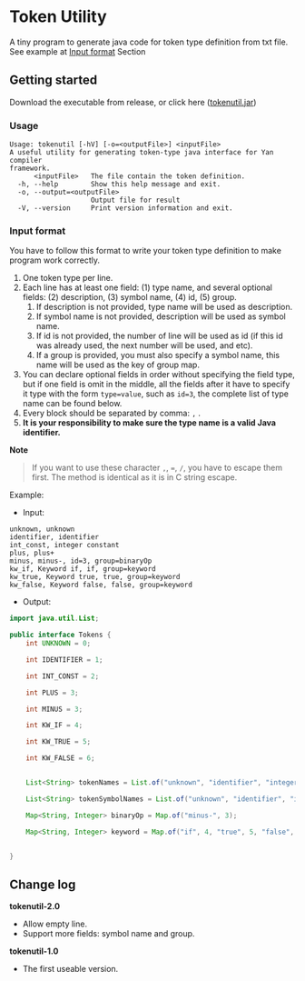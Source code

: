 # Token Utility

A tiny program to generate java code for token type definition from txt file. See example at [Input format]() Section


## Getting started

Download the executable from release, or click here ([tokenutil.jar](https://github.com/yan-lang/token-util/releases/download/v1.0/tokenutil-1.0-jar-with-dependencies.jar))

### Usage

```
Usage: tokenutil [-hV] [-o=<outputFile>] <inputFile>
A useful utility for generating token-type java interface for Yan compiler
framework.
      <inputFile>   The file contain the token definition.
  -h, --help        Show this help message and exit.
  -o, --output=<outputFile>
                    Output file for result
  -V, --version     Print version information and exit.
```

### Input format

You have to follow this format to write your token type definition to make program work correctly.

1. One token type per line.
2. Each line has at least one field:  (1) type name, and several optional fields: (2) description, (3) symbol name, (4) id, (5) group.
   1. If description is not provided, type name will be used as description. 
   2. If symbol name is not provided, description will be used as symbol name.
   3. If id is not provided, the number of line will be used as id (if this id was already used, the next number will be used, and etc).
   4. If a group is provided, you must also specify a symbol name, this name will be used as the key of group map.
3. You can declare optional fields in order without specifying the field type, but if one field is omit in the middle, all the fields after it have to specify it type with the form `type=value`, such as `id=3`, the complete list of type name can be found below.
4. Every block should be separated by comma: `,` .
5. **It is your responsibility to make sure the type name is a valid Java identifier.**

**Note**

> If you want to use these character `,`, `=`, `/`, you have to escape them first. 
> The method is identical as it is in C string escape.

Example:

- Input:

```
unknown, unknown
identifier, identifier
int_const, integer constant
plus, plus+
minus, minus-, id=3, group=binaryOp
kw_if, Keyword if, if, group=keyword
kw_true, Keyword true, true, group=keyword
kw_false, Keyword false, false, group=keyword
```

- Output:

```java
import java.util.List;

public interface Tokens {
    int UNKNOWN = 0;

    int IDENTIFIER = 1;

    int INT_CONST = 2;

    int PLUS = 3;

    int MINUS = 3;

    int KW_IF = 4;

    int KW_TRUE = 5;

    int KW_FALSE = 6;


    List<String> tokenNames = List.of("unknown", "identifier", "integer constant", "plus+", "minus-", "Keyword if", "Keyword true", "Keyword false");

    List<String> tokenSymbolNames = List.of("unknown", "identifier", "integer constant", "plus+", "minus-", "if", "true", "false");

    Map<String, Integer> binaryOp = Map.of("minus-", 3);

    Map<String, Integer> keyword = Map.of("if", 4, "true", 5, "false", 6);


}
```

## Change log

**tokenutil-2.0**

- Allow empty line.
- Support more fields: symbol name and group.

**tokenutil-1.0**

- The first useable version.